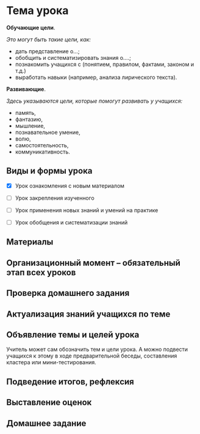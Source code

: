 # Тема урока

**Обучающие цели**.

*Это могут быть такие цели, как:*

- дать представление о…;
- обобщить и систематизировать знания о….;
- познакомить учащихся с (понятием, правилом, фактами, законом и т.д.)
- выработать навыки (например, анализа лирического текста).

**Развивающие**.

*Здесь указываются цели, которые помогут развивать у учащихся:*

- память,
- фантазию,
- мышление,
- познавательное умение,
- волю,
- самостоятельность,
- коммуникативность.

## Виды и формы урока

- [x] Урок ознакомления с новым материалом

- [ ] Урок закрепления изученного

- [ ] Урок применения новых знаний и умений на практике

- [ ] Урок обобщения и систематизации знаний

## Материалы

## Организационный момент – обязательный этап всех уроков

## Проверка домашнего задания

## Актуализация знаний учащихся по теме

## Объявление темы и целей урока

 Учитель может сам обозначить тем и цели урока. А можно подвести учащихся к этому в ходе предварительной беседы, составления кластера или мини-тестирования.

## Подведение итогов, рефлексия

## Выставление оценок

## Домашнее задание